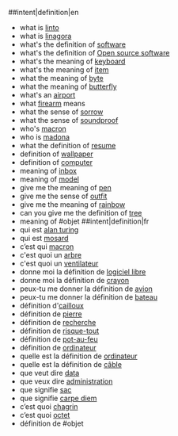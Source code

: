 ##intent|definition|en
- what is [linto](objet)
- what is [linagora](objet)
- what's the definition of [software](objet)
- what's the definition of [Open source software](objet)
- what's the meaning of [keyboard](objet)
- what's the meaning of [item](objet)
- what the meaning of [byte](objet)
- what the meaning of [butterfly](objet)
- what's an [airport](objet)
- what [firearm](objet) means
- what the sense of [sorrow](objet)
- what the sense of [soundproof](objet)
- who's [macron](objet)
- who is [madona](objet)
- what the definition of [resume](objet)
- definition of [wallpaper](objet)
- definition of [computer](objet)
- meaning of [inbox](objet)
- meaning of [model](objet)
- give me the meaning of [pen](objet)
- give me the sense of [outfit](objet)
- give me the meaning of [rainbow](objet)
- can you give me the definition of [tree](objet)
- meaning of #objet
##intent|definition|fr
- qui est [alan turing](objet)
- qui est [mosard](objet)
- c’est qui [macron](objet)
- c'est quoi un [arbre](objet)
- c'est quoi un [ventilateur](objet)
- donne moi la définition de [logiciel libre](objet)
- donne moi la définition de [crayon](objet)
- peux-tu me donner la définition de [avion](objet)
- peux-tu me donner la définition de [bateau](objet)
- définition d'[cailloux](objet)
- définition de [pierre](objet)
- définition de [recherche](objet)
- définition de [risque-tout](objet)
- définition de [pot-au-feu](objet)
- définition de [ordinateur](objet)
- quelle est la définition de [ordinateur](objet)
- quelle est la définition de [câble](objet)
- que veut dire [data](objet)
- que veux dire [administration](objet)
- que signifie [sac](objet)
- que signifie [carpe diem](objet)
- c’est quoi [chagrin](objet)
- c’est quoi [octet](objet)
- définition de #objet